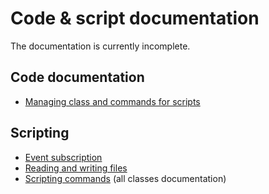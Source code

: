 # Code & script documentation

The documentation is currently incomplete.

## Code documentation

- [Managing class and commands for scripts](01-code/01-creating-class.md)

## Scripting

- [Event subscription](02-scripting/01-script-events.md)
- [Reading and writing files](02-scripting/02-files.md)
- [Scripting commands](https://htmlpreview.github.io/?https://github.com/openmoh/openmohaa/blob/main/docs/markdown/04-coding/02-scripting/g_allclasses.html) (all classes documentation)